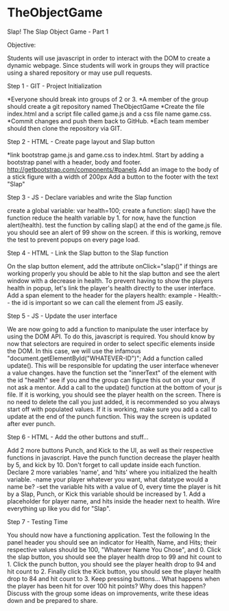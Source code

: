 # TheObjectGame
Slap!
The Slap Object Game - Part 1

Objective:

Students will use javascript in order to interact with the DOM to create a dynamic webpage. Since students will work in groups they will practice using a shared repository or may use pull requests.

Step 1 - GIT - Project Initialization

*Everyone should break into groups of 2 or 3.
*A member of the group should create a git repository named TheObjectGame
*Create the file index.html and a script file called game.js and a css file name game.css.
*Commit changes and push them back to GitHub.
*Each team member should then clone the repository via GIT.



Step 2 - HTML - Create page layout and Slap button

*link bootstrap game.js and game.css to index.html.
Start by adding a bootstrap panel with a header, body and footer. http://getbootstrap.com/components/#panels
Add an image to the body of a stick figure with a width of 200px
Add a button to the footer with the text "Slap"



Step 3 - JS - Declare variables and write the Slap function

create a global variable: var health=100;
create a function: slap()
have the function reduce the health variable by 1.
for now, have the function alert(health).
test the function by calling slap() at the end of the game.js file.
you should see an alert of 99 show on the screen.
if this is working, remove the test to prevent popups on every page load.



Step 4 - HTML - Link the Slap button to the Slap function

On the slap button element, add the attribute onClick="slap()"
if things are working properly you should be able to hit the slap button and see the alert window with a decrease in health.
To prevent having to show the players health in popup, let's link the player's health directly to the user interface.
Add a span element to the header for the players health: example - Health:--
the id is important so we can call the element from JS easily.



Step 5 - JS - Update the user interface

We are now going to add a function to manipulate the user interface by using the DOM API.
To do this, javascript is required.
You should know by now that selectors are required in order to select specific elements inside the DOM.
In this case, we will use the infamous "document.getElementById("WHATEVER-ID")";
Add a function called update(). This will be responsible for updating the user interface whenever a value changes.
have the function set the "innerText" of the element with the id "health"
see if you and the group can figure this out on your own, if not ask a mentor.
Add a call to the update() function at the bottom of your js file. If it is working, you should see the player health on the screen.
There is no need to delete the call you just added, it is recommended so you always start off with populated values.
If it is working, make sure you add a call to update at the end of the punch function. This way the screen is updated after ever punch.


Step 6 - HTML - Add the other buttons and stuff...

Add 2 more buttons Punch, and Kick to the UI, as well as their respective functions in javascript.
Have the punch function decrease the player health by 5, and kick by 10.
Don't forget to call update inside each function.
Declare 2 more variables 'name', and 'hits' where you initialized the health variable. -name your player whatever you want, what datatype would a name be? -set the variable hits with a value of 0, every time the player is hit by a Slap, Punch, or Kick this variable should be increased by 1.
Add a placeholder for player name, and hits inside the header next to health.
Wire everything up like you did for "Slap".


Step 7 - Testing Time

You should now have a functioning application. Test the following
In the panel header you should see an indicator for Health, Name, and Hits; their respective values should be 100, "Whatever Name You Chose", and 0.
Click the slap button, you should see the player health drop to 99 and hit count to 1.
Click the punch button, you should see the player health drop to 94 and hit count to 2.
Finally click the Kick button, you should see the player health drop to 84 and hit count to 3.
Keep pressing buttons... What happens when the player has been hit for over 100 hit points? Why does this happen?
Discuss with the group some ideas on improvements, write these ideas down and be prepared to share.